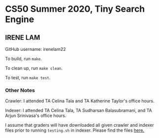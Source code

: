 # CS50 Summer 2020, Tiny Search Engine
## IRENE LAM

GitHub username: irenelam22

To build, run `make`.

To clean up, run `make clean`.

To test, run `make test`.

### Other Notes

Crawler:
I attended TA Celina Tala and TA Katherine Taylor's office hours.

Indexer:
I attended TA Celina Tala, TA Sudharsan Balasubramani, and TA Arjun Srinivasa's office hours.

I assume that graders will have downloaded all given crawler and indexer files prior to running `testing.sh` in indexer. Please find the files [here.](http://old-www.cs.dartmouth.edu/~cs50/data/tse-output/)

